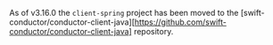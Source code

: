 As of v3.16.0 the `client-spring` project has been moved to the [swift-conductor/conductor-client-java][https://github.com/swift-conductor/conductor-client-java] repository.